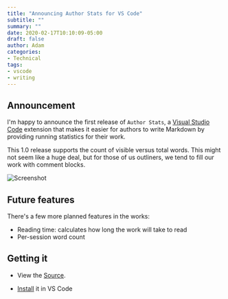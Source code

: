 ```yaml
---
title: "Announcing Author Stats for VS Code"
subtitle: ""
summary: ""
date: 2020-02-17T10:10:09-05:00
draft: false
author: Adam
categories:
- Technical
tags:
- vscode
- writing
---
```


## Announcement

I'm happy to announce the first release of `Author Stats`, a [Visual Studio Code](https://code.visualstudio.com/) extension that makes it easier for authors to write Markdown by providing running statistics for their work.

This 1.0 release supports the count of visible versus total words. This might not seem like a huge deal, but for those of us outliners, we tend to fill our work with comment blocks.

<!-- Screenshot -->
![Screenshot](/img/vscode-author-stats-screenshot.png "Screenshot of the author-stats extension in the VS Code Status Bar")

## Future features

There's a few more planned features in the works:
- Reading time: calculates how long the work will take to read
- Per-session word count

## Getting it

- View the [Source](https://github.com/AdamIsrael/vscode-author-stats).

- [Install](https://marketplace.visualstudio.com/items?itemName=adamisrael.author-stats) it in VS Code